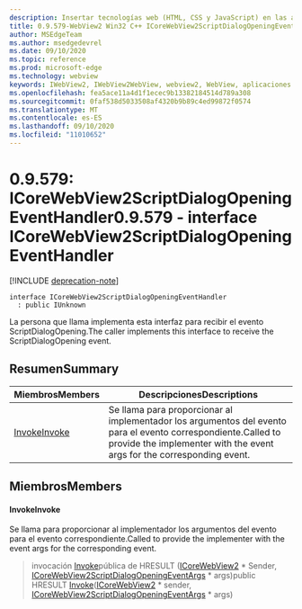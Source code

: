 ```yaml
---
description: Insertar tecnologías web (HTML, CSS y JavaScript) en las aplicaciones nativas con el control Microsoft Edge WebView2
title: 0.9.579-WebView2 Win32 C++ ICoreWebView2ScriptDialogOpeningEventHandler
author: MSEdgeTeam
ms.author: msedgedevrel
ms.date: 09/10/2020
ms.topic: reference
ms.prod: microsoft-edge
ms.technology: webview
keywords: IWebView2, IWebView2WebView, webview2, WebView, aplicaciones Win32, Win32, Edge, ICoreWebView2, ICoreWebView2Controller, control de explorador, HTML Edge, ICoreWebView2ScriptDialogOpeningEventHandler
ms.openlocfilehash: fea5ace11a4d1f1ecec9b13382184514d789a308
ms.sourcegitcommit: 0faf538d5033508af4320b9b89c4ed99872f0574
ms.translationtype: MT
ms.contentlocale: es-ES
ms.lasthandoff: 09/10/2020
ms.locfileid: "11010652"
---
```

# <span data-ttu-id="29f00-104">0.9.579: ICoreWebView2ScriptDialogOpeningEventHandler</span><span class="sxs-lookup"><span data-stu-id="29f00-104">0.9.579 - interface ICoreWebView2ScriptDialogOpeningEventHandler</span></span> 

[!INCLUDE [deprecation-note](../../includes/deprecation-note.md)]

```
interface ICoreWebView2ScriptDialogOpeningEventHandler
  : public IUnknown
```

<span data-ttu-id="29f00-105">La persona que llama implementa esta interfaz para recibir el evento ScriptDialogOpening.</span><span class="sxs-lookup"><span data-stu-id="29f00-105">The caller implements this interface to receive the ScriptDialogOpening event.</span></span>

## <span data-ttu-id="29f00-106">Resumen</span><span class="sxs-lookup"><span data-stu-id="29f00-106">Summary</span></span>

 <span data-ttu-id="29f00-107">Miembros</span><span class="sxs-lookup"><span data-stu-id="29f00-107">Members</span></span>                        | <span data-ttu-id="29f00-108">Descripciones</span><span class="sxs-lookup"><span data-stu-id="29f00-108">Descriptions</span></span>
--------------------------------|---------------------------------------------
[<span data-ttu-id="29f00-109">Invoke</span><span class="sxs-lookup"><span data-stu-id="29f00-109">Invoke</span></span>](#invoke) | <span data-ttu-id="29f00-110">Se llama para proporcionar al implementador los argumentos del evento para el evento correspondiente.</span><span class="sxs-lookup"><span data-stu-id="29f00-110">Called to provide the implementer with the event args for the corresponding event.</span></span>

## <span data-ttu-id="29f00-111">Miembros</span><span class="sxs-lookup"><span data-stu-id="29f00-111">Members</span></span>

#### <span data-ttu-id="29f00-112">Invoke</span><span class="sxs-lookup"><span data-stu-id="29f00-112">Invoke</span></span> 

<span data-ttu-id="29f00-113">Se llama para proporcionar al implementador los argumentos del evento para el evento correspondiente.</span><span class="sxs-lookup"><span data-stu-id="29f00-113">Called to provide the implementer with the event args for the corresponding event.</span></span>

> <span data-ttu-id="29f00-114">invocación [Invoke](#invoke)pública de HRESULT ([ICoreWebView2](icorewebview2.md) \* Sender, [ICoreWebView2ScriptDialogOpeningEventArgs](icorewebview2scriptdialogopeningeventargs.md) \* args)</span><span class="sxs-lookup"><span data-stu-id="29f00-114">public HRESULT [Invoke](#invoke)([ICoreWebView2](icorewebview2.md) \* sender, [ICoreWebView2ScriptDialogOpeningEventArgs](icorewebview2scriptdialogopeningeventargs.md) \* args)</span></span>

